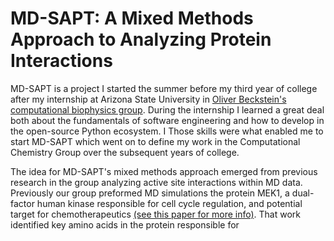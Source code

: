 # MD-SAPT: A Mixed Methods Approach to Analyzing Protein Interactions

MD-SAPT is a project I started the summer before my third year of college after my internship at Arizona State University in [Oliver Beckstein's computational biophysics group](https://becksteinlab.physics.asu.edu/).
During the internship I learned a great deal both about the fundamentals of software engineering and how to develop in the open-source Python ecosystem.
I 
Those skills were what enabled me to start MD-SAPT which went on to define my work in the Computational Chemistry Group over the subsequent years of college.

The idea for MD-SAPT's mixed methods approach emerged from previous research in the group analyzing active site interactions within MD data.
Previously our group preformed MD simulations the protein MEK1, a dual-factor human kinase responsible for cell cycle regulation, and potential target for chemotherapeutics [(see this paper for more info)](https://pubs.acs.org/doi/10.1021/acs.jcim.8b00989).
That work identified key amino acids in the protein responsible for 
